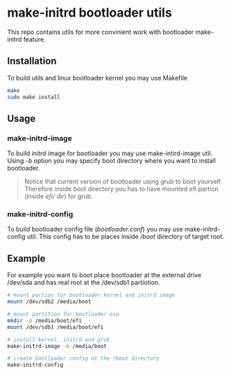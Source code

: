 # make-initrd bootloader utils
This repo contains utils for more convinient work with bootloader make-initrd feature.

## Installation
To build utils and linux bootloader kernel you may use Makefile
```bash
make
sudo make install
```

## Usage

### make-initrd-image
To build initrd image for bootloader you may use make-intird-image util. Using _-b_ option you may specify boot directory where you want to install bootloader.
> Notice that current version of bootloader using grub to boot yourself. Therefore inside boot directory you has to have mounted efi partion (inside _efi/_ dir) for grub.

### make-initrd-config
To build bootloader config file (_bootloader.conf_) you may use make-initrd-config util. This config has to be places inside _/boot_ directory of target root.

## Example
For example you want to boot place bootloader at the external drive /dev/sda and has real root at the /dev/sdb1 partiotion.
```bash
# mount partion for bootloader kernel and initrd image
mount /dev/sdb2 /media/boot

# mount partition for bootloader esp
mkdir -p /media/boot/efi
mount /dev/sdb1 /media/boot/efi

# install kernel, initrd and grub 
make-initrd-image -b /media/boot

# create bootloader config at the /boot directory
make-initrd-config
```

